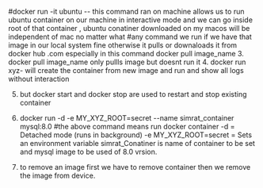 #docker run -it ubuntu    -- this command ran on machine allows us to run ubuntu container on our machine in interactive mode and we can go inside root of that container , ubuntu conatiner downloaded on my macos will be independent of mac no matter what
#any command we run if we have that image in our local system fine otherwise it pulls or downaloads it from docker hub .com   especially in this command docker pull image_name 
3. docker pull image_name   only pullls image but doesnt run it 
4. docker run xyz-  will create  the container from new image and run and show all logs without interaction

5. but docker start and docker stop are used to restart and stop existing container 
6. docker run -d -e MY_XYZ_ROOT=secret --name simrat_container mysql:8.0
#the above command means run docker container -d = Detached mode (runs in background)  -e MY_XYZ_ROOT=secret = Sets an environment variable  simrat_Conatiner is name of container to be set and mysql image to be used of 8.0 vrsion.

7. to remove an image first we have to remove container then we remove the image from device. 